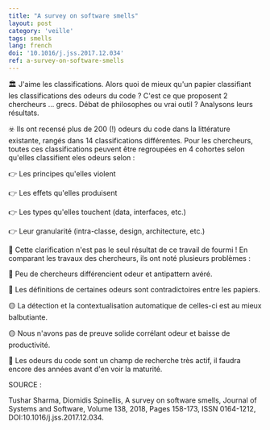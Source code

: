```yaml
---
title: "A survey on software smells"
layout: post
category: 'veille'
tags: smells
lang: french
doi: '10.1016/j.jss.2017.12.034'
ref: a-survey-on-software-smells
---
```


🏛️ J'aime les classifications. Alors quoi de mieux qu'un papier classifiant les classifications des odeurs du code ? C'est ce que proposent 2 chercheurs ... grecs. Débat de philosophes ou vrai outil ? Analysons leurs résultats.

☣️ Ils ont recensé plus de 200 (!) odeurs du code dans la littérature existante, rangés dans 14 classifications différentes. Pour les chercheurs, toutes ces classifications peuvent être regroupées en 4 cohortes selon qu'elles classifient eles odeurs selon :

👉 Les principes qu'elles violent

👉 Les effets qu'elles produisent

👉 Les types qu'elles touchent (data, interfaces, etc.)

👉 Leur granularité (intra-classe, design, architecture, etc.)

🐜 Cette clarification n'est pas le seul résultat de ce travail de fourmi ! En comparant les travaux des chercheurs, ils ont noté plusieurs problèmes :

🔴 Peu de chercheurs différencient odeur et antipattern avéré.

🔴 Les définitions de certaines odeurs sont contradictoires entre les papiers.

🟡 La détection et la contextualisation automatique de celles-ci est au mieux balbutiante.

🟡 Nous n'avons pas de preuve solide corrélant odeur et baisse de productivité.

🌋 Les odeurs du code sont un champ de recherche très actif, il faudra encore des années avant d'en voir la maturité.

SOURCE :

Tushar Sharma, Diomidis Spinellis, A survey on software smells, Journal of Systems and Software, Volume 138, 2018, Pages 158-173, ISSN 0164-1212, DOI:10.1016/j.jss.2017.12.034.